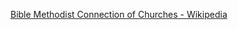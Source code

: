 ﻿[Bible Methodist Connection of Churches - Wikipedia](https://en.wikipedia.org/wiki/Bible_Methodist_Connection_of_Churches)